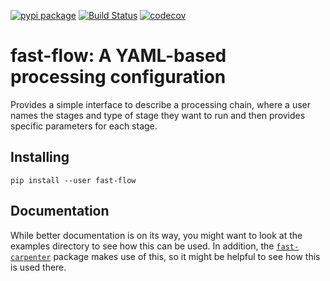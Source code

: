 [![pypi package](https://img.shields.io/pypi/v/fast-flow.svg)](https://pypi.org/project/fast-flow/)
[![Build Status](https://travis-ci.com/FAST-HEP/fast-flow.svg?branch=master)](https://travis-ci.com/FAST-HEP/fast-flow)
[![codecov](https://codecov.io/gh/FAST-HEP/fast-flow/branch/master/graph/badge.svg)](https://codecov.io/gh/FAST-HEP/fast-flow)


fast-flow: A YAML-based processing configuration
================================================
Provides a simple interface to describe a processing chain, where a user names
the stages and type of stage they want to run and then provides specific
parameters for each stage.

## Installing
```
pip install --user fast-flow
```

## Documentation
While better documentation is on its way, you might want to look at the examples directory to see how this can be used.
In addition, the [`fast-carpenter`](https://github.com/fast-hep/fast-carpenter) package makes use of this, so it might be helpful to see how this is used there.
